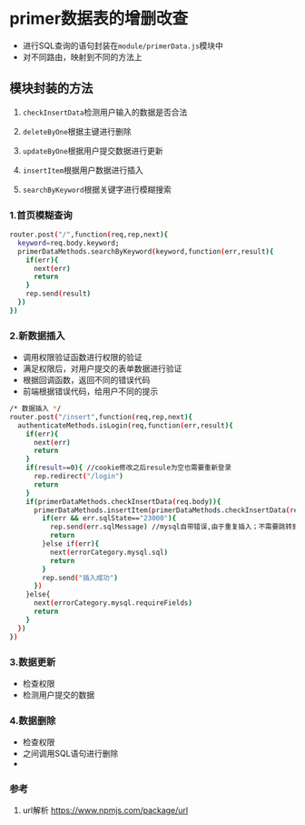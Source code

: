 # primer数据表的增删改查



+ 进行SQL查询的语句封装在`module/primerData.js`模块中
+ 对不同路由，映射到不同的方法上

## 模块封装的方法

1. `checkInsertData`检测用户输入的数据是否合法

2. `deleteByOne`根据主键进行删除
3. `updateByOne`根据用户提交数据进行更新
4. `insertItem`根据用户数据进行插入
5. `searchByKeyword`根据关键字进行模糊搜索

### 1.首页模糊查询

```bash
router.post("/",function(req,rep,next){
  keyword=req.body.keyword;
  primerDataMethods.searchByKeyword(keyword,function(err,result){
    if(err){
      next(err)
      return
    }
    rep.send(result)
  })
})
```

### 2.新数据插入

+ 调用权限验证函数进行权限的验证
+ 满足权限后，对用户提交的表单数据进行验证
+ 根据回调函数，返回不同的错误代码
+ 前端根据错误代码，给用户不同的提示

```bash
/* 数据插入 */
router.post("/insert",function(req,rep,next){
  authenticateMethods.isLogin(req,function(err,result){
    if(err){
      next(err)
      return
    }
    if(result==0){ //cookie修改之后resule为空也需要重新登录
      rep.redirect("/login")
      return
    }
    if(primerDataMethods.checkInsertData(req.body)){
      primerDataMethods.insertItem(primerDataMethods.checkInsertData(req.body),function(err,result){
        if(err && err.sqlState=="23000"){
          rep.send(err.sqlMessage) //mysql自带错误,由于重复插入；不需要跳转到错误中间件
          return
        }else if(err){
          next(errorCategory.mysql.sql)
          return
        }
        rep.send("插入成功")
      })
    }else{
      next(errorCategory.mysql.requireFields)
      return
    }
  })
})
```



### 3.数据更新

+ 检查权限
+ 检测用户提交的数据

### 4.数据删除

+ 检查权限
+ 之间调用SQL语句进行删除
+ 

### 参考

1. url解析  https://www.npmjs.com/package/url 